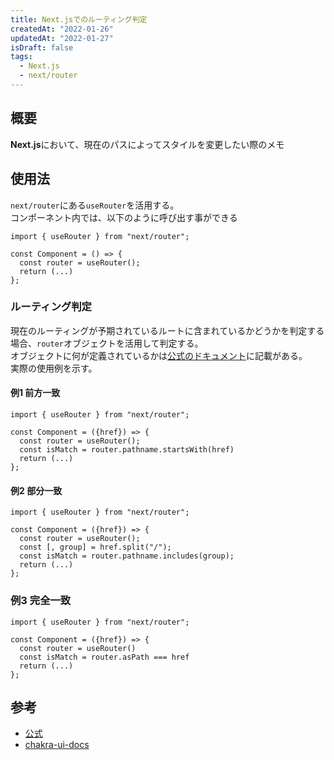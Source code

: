 ```yaml
---
title: Next.jsでのルーティング判定
createdAt: "2022-01-26"
updatedAt: "2022-01-27"
isDraft: false
tags:
  - Next.js
  - next/router
---
```


## 概要

**Next.js**において、現在のパスによってスタイルを変更したい際のメモ

## 使用法

`next/router`にある`useRouter`を活用する。  
コンポーネント内では、以下のように呼び出す事ができる

```tsx
import { useRouter } from "next/router";

const Component = () => {
  const router = useRouter();
  return (...)
};
```

### ルーティング判定

現在のルーティングが予期されているルートに含まれているかどうかを判定する場合、`router`オブジェクトを活用して判定する。  
オブジェクトに何が定義されているかは[公式のドキュメント](https://nextjs.org/docs/api-reference/next/router)に記載がある。  
実際の使用例を示す。

#### 例1 前方一致

```tsx
import { useRouter } from "next/router";

const Component = ({href}) => {
  const router = useRouter();
  const isMatch = router.pathname.startsWith(href)
  return (...)
};
```

#### 例2 部分一致

```tsx
import { useRouter } from "next/router";

const Component = ({href}) => {
  const router = useRouter();
  const [, group] = href.split("/");
  const isMatch = router.pathname.includes(group);
  return (...)
};
```

### 例3 完全一致

```tsx
import { useRouter } from "next/router";

const Component = ({href}) => {
  const router = useRouter()
  const isMatch = router.asPath === href
  return (...)
};
```

## 参考

- [公式](https://nextjs.org/docs/routing/introduction)
- [chakra-ui-docs](https://github.com/chakra-ui/chakra-ui-docs)
